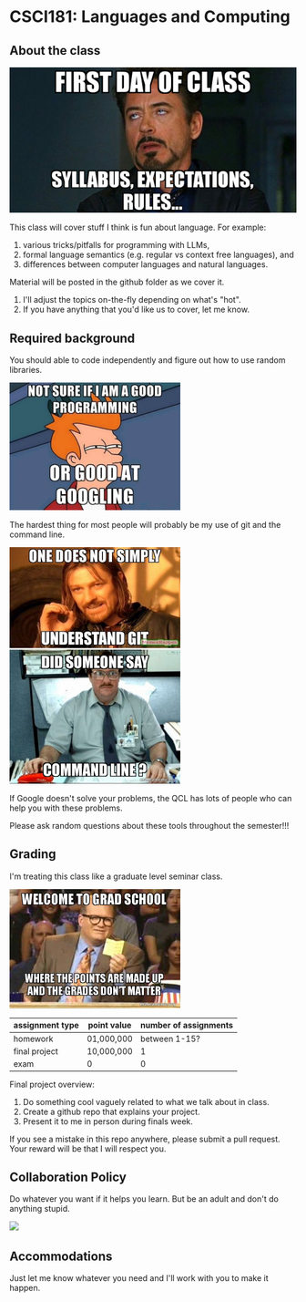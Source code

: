 # CSCI181: Languages and Computing

## About the class

<img src=img/syllabus.png width=600px />

This class will cover stuff I think is fun about language.  For example:
1. various tricks/pitfalls for programming with LLMs,
1. formal language semantics (e.g. regular vs context free languages), and
1. differences between computer languages and natural languages.

Material will be posted in the github folder as we cover it.
1. I'll adjust the topics on-the-fly depending on what's "hot".
1. If you have anything that you'd like us to cover, let me know.

## Required background

You should able to code independently and figure out how to use random libraries.

<img src=img/google2.webp width=300px />
<!--
<img src=img/google.png width=300px />

<img src=img/google.webp width=600px />
-->

The hardest thing for most people will probably be my use of git and the command line.

<img src=img/git1.jpg width=300px /><img src=img/terminal1.jpg width=300px />

If Google doesn't solve your problems,
the QCL has lots of people who can help you with these problems.

<!--
<img src=img/git2.jpg width=300px />
The command line stuff might also be new to you.
<img src=img/terminal2.jpg width=300px />
-->

<!--
<img src=img/terminal3.jpg width=600px />

Senior programmers have a (well-earned) reputation for being mean to juniors who ask dumb questions.

<img src=img/google2.jpg width=300px />

I promise not to be mean.
-->
Please ask random questions about these tools throughout the semester!!!

## Grading

I'm treating this class like a graduate level seminar class.

<img src=img/welcome-to-grad-5b84be.jpg width=300px />

| assignment type   | point value    | number of assignments |
| ----------------- | -------------- | --------------------- |
| homework          | 01,000,000     | between 1-15?         |
| final project     | 10,000,000     | 1                     |
| exam              | 0              | 0                     |

Final project overview:
1. Do something cool vaguely related to what we talk about in class.
1. Create a github repo that explains your project.
1. Present it to me in person during finals week.

If you see a mistake in this repo anywhere,
please submit a pull request.
Your reward will be that I will respect you.

## Collaboration Policy

Do whatever you want if it helps you learn.
But be an adult and don't do anything stupid.

<img src=img/Collaboration.avif width=300px />

## Accommodations

Just let me know whatever you need and I'll work with you to make it happen.
